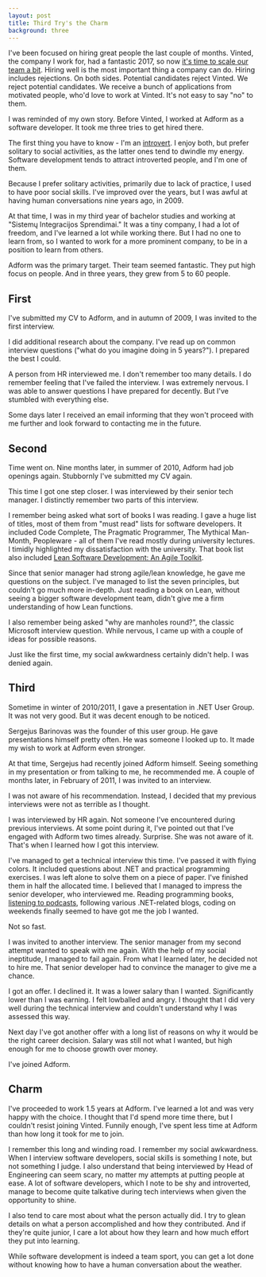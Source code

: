 ```yaml
---
layout: post
title: Third Try's the Charm
background: three
---
```


I've been focused on hiring great people the last couple of months. Vinted, the company I work for, had a fantastic 2017, so now [it's time to scale our team a bit](https://verslas.lrytas.lt/sekmes-istorijos/2018/03/12/news/nurunges-konkurentus-prancuzijoje-ir-vokietijoje-vinted-planuoja-pletra-5112453/). Hiring well is the most important thing a company can do. Hiring includes rejections. On both sides. Potential candidates reject Vinted. We reject potential candidates. We receive a bunch of applications from motivated people, who'd love to work at Vinted. It's not easy to say "no" to them.

I was reminded of my own story. Before Vinted, I worked at Adform as a software developer. It took me three tries to get hired there.

The first thing you have to know - I'm an [introvert](https://en.wikipedia.org/wiki/Extraversion_and_introversion#Introversion). I enjoy both, but prefer solitary to social activities, as the latter ones tend to dwindle my energy. Software development tends to attract introverted people, and I'm one of them.

Because I prefer solitary activities, primarily due to lack of practice, I used to have poor social skills. I've improved over the years, but I was awful at having human conversations nine years ago, in 2009.

At that time, I was in my third year of bachelor studies and working at "Sistemų Integracijos Sprendimai." It was a tiny company, I had a lot of freedom, and I've learned a lot while working there. But I had no one to learn from, so I wanted to work for a more prominent company, to be in a position to learn from others.

Adform was the primary target. Their team seemed fantastic. They put high focus on people. And in three years, they grew from 5 to 60 people.

## First

I've submitted my CV to Adform, and in autumn of 2009, I was invited to the first interview.

I did additional research about the company. I've read up on common interview questions ("what do you imagine doing in 5 years?"). I prepared the best I could.

A person from HR interviewed me. I don't remember too many details. I do remember feeling that I've failed the interview. I was extremely nervous. I was able to answer questions I have prepared for decently. But I've stumbled with everything else.

Some days later I received an email informing that they won't proceed with me further and look forward to contacting me in the future.

## Second

Time went on. Nine months later, in summer of 2010, Adform had job openings again. Stubbornly I've submitted my CV again.

This time I got one step closer. I was interviewed by their senior tech manager. I distinctly remember two parts of this interview.

I remember being asked what sort of books I was reading. I gave a huge list of titles, most of them from "must read" lists for software developers. It included Code Complete, The Pragmatic Programmer, The Mythical Man-Month, Peopleware - all of them I've read mostly during university lectures. I timidly highlighted my dissatisfaction with the university. That book list also included [Lean Software Development: An Agile Toolkit](https://www.goodreads.com/book/show/194338.Lean_Software_Development).

Since that senior manager had strong agile/lean knowledge, he gave me questions on the subject. I've managed to list the seven principles, but couldn't go much more in-depth. Just reading a book on Lean, without seeing a bigger software development team, didn't give me a firm understanding of how Lean functions.

I also remember being asked "why are manholes round?", the classic Microsoft interview question. While nervous, I came up with a couple of ideas for possible reasons.

Just like the first time, my social awkwardness certainly didn't help. I was denied again.

## Third

Sometime in winter of 2010/2011, I gave a presentation in .NET User Group. It was not very good. But it was decent enough to be noticed.

Sergejus Barinovas was the founder of this user group. He gave presentations himself pretty often. He was someone I looked up to. It made my wish to work at Adform even stronger.

At that time, Sergejus had recently joined Adform himself. Seeing something in my presentation or from talking to me, he recommended me. A couple of months later, in February of 2011, I was invited to an interview.

I was not aware of his recommendation. Instead, I decided that my previous interviews were not as terrible as I thought.

I was interviewed by HR again. Not someone I've encountered during previous interviews. At some point during it, I've pointed out that I've engaged with Adform two times already. Surprise. She was not aware of it. That's when I learned how I got this interview.

I've managed to get a technical interview this time. I've passed it with flying colors. It included questions about .NET and practical programming exercises. I was left alone to solve them on a piece of paper. I've finished them in half the allocated time. I believed that I managed to impress the senior developer, who interviewed me. Reading programming books, [listening to podcasts](http://codingfearlessly.com/podcasts-i-listen-to), following various .NET-related blogs, coding on weekends finally seemed to have got me the job I wanted.

Not so fast.

I was invited to another interview. The senior manager from my second attempt wanted to speak with me again. With the help of my social ineptitude, I managed to fail again. From what I learned later, he decided not to hire me. That senior developer had to convince the manager to give me a chance.

I got an offer. I declined it. It was a lower salary than I wanted. Significantly lower than I was earning. I felt lowballed and angry. I thought that I did very well during the technical interview and couldn't understand why I was assessed this way.

Next day I've got another offer with a long list of reasons on why it would be the right career decision. Salary was still not what I wanted, but high enough for me to choose growth over money.

I've joined Adform.

## Charm

I've proceeded to work 1.5 years at Adform. I've learned a lot and was very happy with the choice. I thought that I'd spend more time there, but I couldn't resist joining Vinted. Funnily enough, I've spent less time at Adform than how long it took for me to join.

I remember this long and winding road. I remember my social awkwardness. When I interview software developers, social skills is something I note, but not something I judge. I also understand that being interviewed by Head of Engineering can seem scary, no matter my attempts at putting people at ease. A lot of software developers, which I note to be shy and introverted, manage to become quite talkative during tech interviews when given the opportunity to shine.

I also tend to care most about what the person actually did. I try to glean details on what a person accomplished and how they contributed. And if they're quite junior, I care a lot about how they learn and how much effort they put into learning.

While software development is indeed a team sport, you can get a lot done without knowing how to have a human conversation about the weather.
